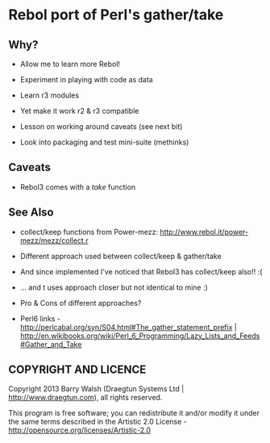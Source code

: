 # Rebol port of Perl's gather/take 

## Why?

* Allow me to learn more Rebol!

* Experiment in playing with code as data

* Learn r3 modules

* Yet make it work r2 & r3 compatible

* Lesson on working around caveats (see next bit)

* Look into packaging and test mini-suite (methinks)


## Caveats

* Rebol3 comes with a *take* function


## See Also

* collect/keep functions from Power-mezz: http://www.rebol.it/power-mezz/mezz/collect.r

* Different approach used between collect/keep & gather/take

* And since implemented I've noticed that Rebol3 has collect/keep also!! :(

* ... and t uses approach closer but not identical to mine :)

* Pro & Cons of different approaches?

* Perl6 links - http://perlcabal.org/syn/S04.html#The_gather_statement_prefix | http://en.wikibooks.org/wiki/Perl_6_Programming/Lazy_Lists_and_Feeds#Gather_and_Take



## COPYRIGHT AND LICENCE

Copyright 2013 Barry Walsh (Draegtun Systems Ltd | http://www.draegtun.com), all rights reserved.

This program is free software; you can redistribute it and/or modify it under the same terms described
in the Artistic 2.0 License - http://opensource.org/licenses/Artistic-2.0
